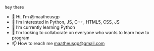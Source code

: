 hey there 

- 👋 Hi, I’m @maatheusgp
- 👀 I’m interested in Python, JS, C++, HTML5, CSS, JS
- 🌱 I’m currently learning Python
- 💞️ I’m looking to collaborate on everyone who wants to learn how to program 
- 📫 How to reach me maatheusgp@gmail.com

<!---
maatheusgp/maatheusgp is a ✨ special ✨ repository because its `README.md` (this file) appears on your GitHub profile.
You can click the Preview link to take a look at your changes.
--->
